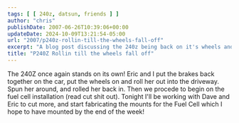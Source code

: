 ```yaml
---
tags: [ [ 240z, datsun, friends ] ]
author: "chris"
publishDate: 2007-06-26T10:39:06+00:00
updateDate: 2024-10-09T13:21:54-05:00
url: "2007/p240z-rollin-till-the-wheels-fall-off"
excerpt: "A blog post discussing the 240z being back on it's wheels and rolling again, did the wheels fall off?"
title: "P240Z Rollin till the wheels fall off"
---
```


The 240Z once again stands on its own! Eric and I put the brakes back together on the car, put the wheels on and roll her out into the driveway. Spun her around, and rolled her back in. Then we procede to begin on the fuel cell installation (read cut shit out). Tonight I'll be working with Dave and Eric to cut more, and start fabricating the mounts for the Fuel Cell which I hope to have mounted by the end of the week!
